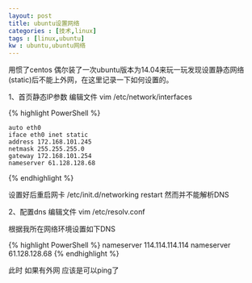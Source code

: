 ```yaml
---
layout: post
title: ubuntu设置网络
categories : [技术,linux]
tags : [linux,ubuntu]
kw : ubuntu,ubuntu网络
---
```



 用惯了centos 偶尔装了一次ubuntu版本为14.04来玩一玩发现设置静态网络(static)后不能上外网，在这里记录一下如何设置的。

 
 1、首页静态IP参数 编辑文件 vim /etc/network/interfaces

 {% highlight PowerShell %}

	auto eth0
	iface eth0 inet static
	address 172.168.101.245
	netmask 255.255.255.0
	gateway 172.168.101.254
	nameserver 61.128.128.68
 {% endhighlight %}

 设置好后重启网卡  /etc/init.d/networking restart  然而并不能解析DNS

 2、配置dns 编辑文件 vim /etc/resolv.conf 

  根据我所在网络环境设置如下DNS 
 
 {% highlight PowerShell %}
	nameserver 114.114.114.114
	nameserver 61.128.128.68
 {% endhighlight %}
 
 此时 如果有外网 应该是可以ping了



